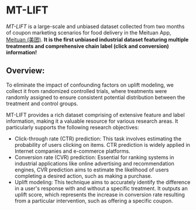 # MT-LIFT
*MT-LIFT* is a large-scale and unbiased dataset collected from two months of coupon marketing scenarios for food delivery in the Meituan App, [Meituan (美团)](https://www.meituan.com).  **It is the first unbiased industrial dataset featuring multiple treatments and comprehensive chain label (click and conversion) information!** 

## Overview:
To eliminate the impact of confounding factors on uplift modeling, we collect it from randomized controlled trials, where treatments were randomly assigned to ensure consistent potential distribution between the treatment and control groups. 

MT-LIFT provides a rich dataset comprising of extensive feature and label information, making it a valuable resource for various research areas. It particularly supports the following research objectives:

- Click-through rate (CTR) prediction: This task involves estimating the probability of users clicking on items. CTR prediction is widely applied in Internet companies and e-commerce platforms.
- Conversion rate (CVR) prediction: Essential for ranking systems in industrial applications like online advertising and recommendation engines, CVR prediction aims to estimate the likelihood of users completing a desired action, such as making a purchase.
- Uplift modeling: This technique aims to accurately identify the difference in a user's response with and without a specific treatment. It outputs an uplift score, which represents the increase in conversion rate resulting from a particular intervention, such as offering a specific coupon.
